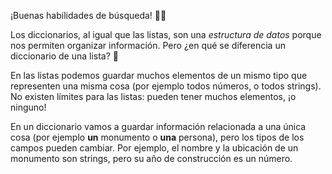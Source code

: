 ¡Buenas habilidades de búsqueda! :mag_right::wink: 

Los diccionarios, al igual que las listas, son una _estructura de datos_ porque nos permiten organizar información. Pero ¿en qué se diferencia un diccionario de una lista? :thinking:

En las listas podemos guardar muchos elementos de un mismo tipo que representen una misma cosa (por ejemplo todos números, o todos strings). No existen límites para las listas: pueden tener muchos elementos, ¡o ninguno!

En un diccionario vamos a guardar información relacionada a una única cosa (por ejemplo **un** monumento o **una** persona), pero los tipos de los campos pueden cambiar. Por ejemplo, el nombre y la ubicación de un monumento son strings, pero su año de construcción es un número. 
